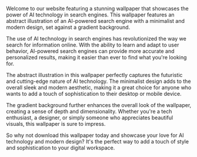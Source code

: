<!--
Write me content for website with wallpaper "A wallpaper featuring an abstract illustration of an AI-powered search engine, with a minimalist and modern design, set against a gradient background."
-->

<!--font:Montserrat-->

Welcome to our website featuring a stunning wallpaper that showcases the power of AI technology in search engines. This wallpaper features an abstract illustration of an AI-powered search engine with a minimalist and modern design, set against a gradient background.

The use of AI technology in search engines has revolutionized the way we search for information online. With the ability to learn and adapt to user behavior, AI-powered search engines can provide more accurate and personalized results, making it easier than ever to find what you're looking for.

The abstract illustration in this wallpaper perfectly captures the futuristic and cutting-edge nature of AI technology. The minimalist design adds to the overall sleek and modern aesthetic, making it a great choice for anyone who wants to add a touch of sophistication to their desktop or mobile device.

The gradient background further enhances the overall look of the wallpaper, creating a sense of depth and dimensionality. Whether you're a tech enthusiast, a designer, or simply someone who appreciates beautiful visuals, this wallpaper is sure to impress.

So why not download this wallpaper today and showcase your love for AI technology and modern design? It's the perfect way to add a touch of style and sophistication to your digital workspace.
